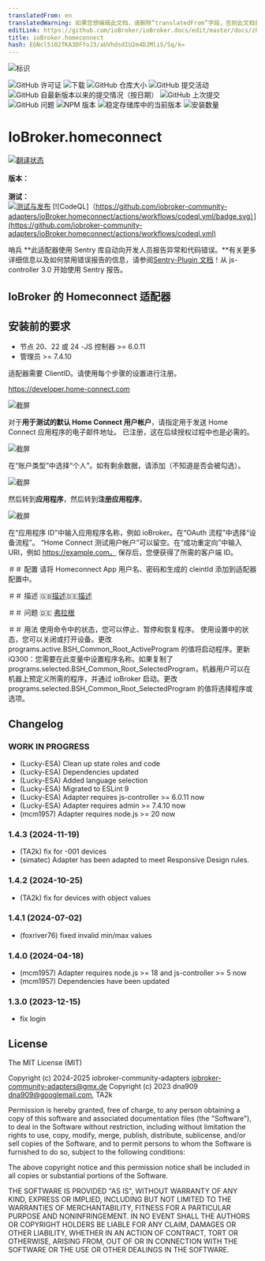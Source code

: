 ```yaml
---
translatedFrom: en
translatedWarning: 如果您想编辑此文档，请删除“translatedFrom”字段，否则此文档将再次自动翻译
editLink: https://github.com/ioBroker/ioBroker.docs/edit/master/docs/zh-cn/adapterref/iobroker.homeconnect/README.md
title: ioBroker.homeconnect
hash: EGNcl5i02TKA3DFfoJ3/aUVhdsdIU2m4DJMliS/Sq/k=
---
```

![标识](../../../en/adapterref/iobroker.homeconnect/admin/homeconnect.png)

![GitHub 许可证](https://img.shields.io/github/license/iobroker-community-adapters/ioBroker.homeconnect)
![下载](https://img.shields.io/npm/dm/iobroker.homeconnect.svg)
![GitHub 仓库大小](https://img.shields.io/github/repo-size/iobroker-community-adapters/ioBroker.homeconnect)
![GitHub 提交活动](https://img.shields.io/github/commit-activity/m/iobroker-community-adapters/ioBroker.homeconnect)
![GitHub 自最新版本以来的提交情况（按日期）](https://img.shields.io/github/commits-since/iobroker-community-adapters/ioBroker.homeconnect/latest)
![GitHub 上次提交](https://img.shields.io/github/last-commit/iobroker-community-adapters/ioBroker.homeconnect)
![GitHub 问题](https://img.shields.io/github/issues/iobroker-community-adapters/ioBroker.homeconnect)
![NPM 版本](http://img.shields.io/npm/v/iobroker.homeconnect.svg)
![稳定存储库中的当前版本](https://iobroker.live/badges/homeconnect-stable.svg)
![安装数量](https://iobroker.live/badges/homeconnect-installed.svg)

# IoBroker.homeconnect
[![翻译状态](https://weblate.iobroker.net/widgets/adapters/-/homeconnect/svg-badge.svg)](https://weblate.iobroker.net/engage/adapters/?utm_source=widget)</br> </br> **版本：** </br> </br> **测试：** </br> [![测试与发布](https://github.com/iobroker-community-adapters/ioBroker.homeconnect/actions/workflows/test-and-release.yml/badge.svg)](https://github.com/iobroker-community-adapters/ioBroker.homeconnect/actions/workflows/test-and-release.yml) [![CodeQL]（https://github.com/iobroker-community-adapters/ioBroker.homeconnect/actions/workflows/codeql.yml/badge.svg）](https://github.com/iobroker-community-adapters/ioBroker.homeconnect/actions/workflows/codeql.yml)

哨兵
**此适配器使用 Sentry 库自动向开发人员报告异常和代码错误。**有关更多详细信息以及如何禁用错误报告的信息，请参阅[Sentry-Plugin 文档](https://github.com/ioBroker/plugin-sentry#plugin-sentry)！从 js-controller 3.0 开始使用 Sentry 报告。

## IoBroker 的 Homeconnect 适配器
## 安装前的要求
- 节点 20、22 或 24
-JS 控制器 >= 6.0.11
- 管理员 >= 7.4.10

适配器需要 ClientID。请使用每个步骤的设置进行注册。

<https://developer.home-connect.com>

![截屏](../../../en/adapterref/iobroker.homeconnect/img/registrierung1.JPG)

对于**用于测试的默认 Home Connect 用户帐户**，请指定用于发送 Home Connect 应用程序的电子邮件地址。
已注册，这在后续授权过程中也是必需的。

![截屏](../../../en/adapterref/iobroker.homeconnect/img/registrierung2.JPG)

在“账户类型”中选择“个人”。如有剩余数据，请添加（不知道是否会被勾选）。

![截屏](../../../en/adapterref/iobroker.homeconnect/img/application1.JPG)

然后转到**应用程序**，然后转到**注册应用程序**。

![截屏](../../../en/adapterref/iobroker.homeconnect/img/application2.JPG)

在“应用程序 ID”中输入应用程序名称，例如 ioBroker。在“OAuth 流程”中选择“设备流程”。
“Home Connect 测试用户帐户”可以留空。在“成功重定向”中输入 URI，例如 https://example.com。
保存后，您便获得了所需的客户端 ID。

＃＃ 配置
请将 Homeconnect App 用户名、密码和生成的 cleintId 添加到适配器配置中。

＃＃ 描述
🇬🇧[描述](/docs/en/README.md)🇩🇪[描述](/docs/de/README.md)

＃＃ 问题
🇩🇪 [弗拉根](https://forum.iobroker.net/topic/16446/test-adapter-homeconnect-bsh-home-connect-v0-0-x?_=1749842644389)

＃＃ 用法
使用命令中的状态，您可以停止、暂停和恢复程序。
使用设置中的状态，您可以关闭或打开设备。更改 programs.active.BSH_Common_Root_ActiveProgram 的值将启动程序。更新 iQ300：您需要在此变量中设置程序名称。如果复制了 programs.selected.BSH_Common_Root_SelectedProgram，机器用户可以在机器上预定义所需的程序，并通过 ioBroker 启动。更改 programs.selected.BSH_Common_Root_SelectedProgram 的值将选择程序或选项。

## Changelog

<!--
    Placeholder for the next version (at the beginning of the line):
    ### **WORK IN PROGRESS**
-->

### **WORK IN PROGRESS**

- (Lucky-ESA) Clean up state roles and code
- (Lucky-ESA) Dependencies updated
- (Lucky-ESA) Added language selection
- (Lucky-ESA) Migrated to ESLint 9
- (Lucky-ESA) Adapter requires js-controller >= 6.0.11 now
- (Lucky-ESA) Adapter requires admin >= 7.4.10 now
- (mcm1957) Adapter requires node.js >= 20 now

### 1.4.3 (2024-11-19)

- (TA2k) fix for -001 devices
- (simatec) Adapter has been adapted to meet Responsive Design rules.

### 1.4.2 (2024-10-25)

- (TA2k) fix for devices with object values

### 1.4.1 (2024-07-02)

- (foxriver76) fixed invalid min/max values

### 1.4.0 (2024-04-18)

- (mcm1957) Adapter requires node.js >= 18 and js-controller >= 5 now
- (mcm1957) Dependencies have been updated

### 1.3.0 (2023-12-15)

- fix login

## License

The MIT License (MIT)

Copyright (c) 2024-2025 iobroker-community-adapters <iobroker-community-adapters@gmx.de>
Copyright (c) 2023 dna909 <dna909@googlemail.com>, TA2k

Permission is hereby granted, free of charge, to any person obtaining a copy
of this software and associated documentation files (the "Software"), to deal
in the Software without restriction, including without limitation the rights
to use, copy, modify, merge, publish, distribute, sublicense, and/or sell
copies of the Software, and to permit persons to whom the Software is
furnished to do so, subject to the following conditions:

The above copyright notice and this permission notice shall be included in
all copies or substantial portions of the Software.

THE SOFTWARE IS PROVIDED "AS IS", WITHOUT WARRANTY OF ANY KIND, EXPRESS OR
IMPLIED, INCLUDING BUT NOT LIMITED TO THE WARRANTIES OF MERCHANTABILITY,
FITNESS FOR A PARTICULAR PURPOSE AND NONINFRINGEMENT. IN NO EVENT SHALL THE
AUTHORS OR COPYRIGHT HOLDERS BE LIABLE FOR ANY CLAIM, DAMAGES OR OTHER
LIABILITY, WHETHER IN AN ACTION OF CONTRACT, TORT OR OTHERWISE, ARISING FROM,
OUT OF OR IN CONNECTION WITH THE SOFTWARE OR THE USE OR OTHER DEALINGS IN
THE SOFTWARE.
